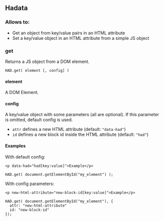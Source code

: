 ## Hadata ##

### Allows to: ###

* Get an object from key/value pairs in an HTML attribute
* Set a key/value object in an HTML attribute from a simple JS object

### get ###

Returns a JS object from a DOM element.

    HAD.get( element [, config] )

#### element ####

A DOM Element.

#### config ####

A key/value object with some parameters (all are optional).
If this parameter is omitted, default config is used.

* `attr` defines a new HTML attribute (default: `"data-had"`)
* `id` defines a new block id inside the HTML attribute (default: `"had"`)

#### Examples ####

With default config:

    <p data-had="had[key:value]">Example</p>

    HAD.get( document.getElementById("my_element") );

With config parameters:

    <p new-html-attribute="new-block-id[key:value]">Example</p>

    HAD.get( document.getElementById("my_element"), {
      attr: "new-html-attribute"
      id: "new-block-id"
    });